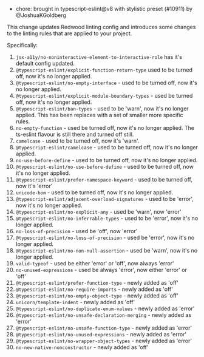 - chore: brought in typescript-eslint@v8 with stylistic preset (#10911) by @JoshuaKGoldberg

This change updates Redwood linting config and introduces some changes to the linting rules that are applied to your project.

Specifically:

1. `jsx-a11y/no-noninteractive-element-to-interactive-role` has it's default config updated.
2. `@typescript-eslint/explicit-function-return-type` used to be turned off, now it's no longer applied.
3. `@typescript-eslint/no-empty-interface` - used to be turned off, now it's no longer applied.
4. `@typescript-eslint/explicit-module-boundary-types` - used be turned off, now it's no longer applied.
5. `@typescript-eslint/ban-types` - used to be 'warn', now it's no longer applied. This has been replaces with a set of smaller more specific rules.
6. `no-empty-function` - used be turned off, now it's no longer applied. The ts-eslint flavour is still there and turned off still.
7. `camelcase` - used to be turned off, now it's 'warn'.
8. `@typescript-eslint/camelcase` - used to be turned off, now it's no longer applied.
9. `no-use-before-define` - used to be turned off, now it's no longer applied.
10. `@typescript-eslint/no-use-before-define` - used to be turned off, now it's no longer applied.
11. `@typescript-eslint/prefer-namespace-keyword` - used to be turned off, now it's 'error'
12. `unicode-bom` - used to be turned off, now it's no longer applied.
13. `@typescript-eslint/adjacent-overload-signatures` - used to be 'error', now it's no longer applied.
14. `@typescript-eslint/no-explicit-any` - used be 'warn', now 'error'
15. `@typescript-eslint/no-inferrable-types` - used to be 'error', now it's no longer applied.
16. `no-loss-of-precision` - used be 'off', now 'error'
17. `@typescript-eslint/no-loss-of-precision` - used be 'error', now it's no longer applied.
18. `@typescript-eslint/no-non-null-assertion` - used be 'warn', now it's no longer applied.
19. `valid-typeof` - used be either 'error' or 'off', now always 'error'
20. `no-unused-expressions` - used be always 'error', now either 'error' or 'off'
21. `@typescript-eslint/prefer-function-type` - newly added as 'off'
22. `@typescript-eslint/no-require-imports` - newly added as 'off'
23. `@typescript-eslint/no-empty-object-type` - newly added as 'off'
24. `unicorn/template-indent` - newly added as 'off'
25. `@typescript-eslint/no-duplicate-enum-values` - newly added as 'error'
26. `@typescript-eslint/no-unsafe-declaration-merging` - newly added as 'error'
27. `@typescript-eslint/no-unsafe-function-type` - newly added as 'error'
28. `@typescript-eslint/no-unused-expressions` - newly added as 'error'
29. `@typescript-eslint/no-wrapper-object-types` - newly added as 'error'
30. `no-new-native-nonconstructor` - newly added as 'off'
